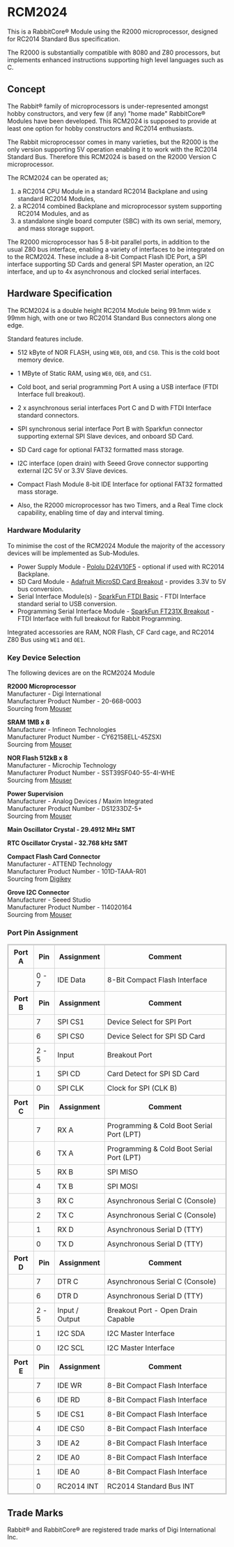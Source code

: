 # RCM2024

This is a RabbitCore® Module using the R2000 microprocessor, designed for RC2014 Standard Bus specification.

The R2000 is substantially compatible with 8080 and Z80 processors, but implements enhanced instructions supporting high level languages such as C.

## Concept

The Rabbit® family of microprocessors is under-represented amongst hobby constructors, and very few (if any) "home made" RabbitCore® Modules have been developed. This RCM2024 is supposed to provide at least one option for hobby constructors and RC2014 enthusiasts.

The Rabbit microprocessor comes in many varieties, but the R2000 is the only version supporting 5V operation enabling it to work with the RC2014 Standard Bus. Therefore this RCM2024 is based on the R2000 Version C microprocessor.

The RCM2024 can be operated as;

 1. a RC2014 CPU Module in a standard RC2014 Backplane and using standard RC2014 Modules,
 2. a RC2014 combined Backplane and microprocessor system supporting RC2014 Modules, and as
 3. a standalone single board computer (SBC) with its own serial, memory, and mass storage support.

The R2000 microprocessor has 5 8-bit parallel ports, in addition to the usual Z80 bus interface, enabling a variety of interfaces to be integrated on to the RCM2024. These include a 8-bit Compact Flash IDE Port, a SPI interface supporting SD Cards and general SPI Master operation, an I2C interface, and up to 4x asynchronous and clocked serial interfaces.

## Hardware Specification

The RCM2024 is a double height RC2014 Module being 99.1mm wide x 99mm high, with one or two RC2014 Standard Bus connectors along one edge.

Standard features include.

- 512 kByte of NOR FLASH, using `WE0`, `OE0`, and `CS0`. This is the cold boot memory device.
- 1 MByte of Static RAM, using `WE0`, `OE0`, and `CS1`.

- Cold boot, and serial programming Port A using a USB interface (FTDI Interface full breakout).
- 2 x asynchronous serial interfaces Port C and D with FTDI Interface standard connectors.

- SPI synchronous serial interface Port B with Sparkfun connector supporting external SPI Slave devices, and onboard SD Card.
- SD Card cage for optional FAT32 formatted mass storage.

- I2C interface (open drain) with Seeed Grove connector supporting external I2C 5V or 3.3V Slave devices.

- Compact Flash Module 8-bit IDE Interface for optional FAT32 formatted mass storage.

- Also, the R2000 microprocessor has two Timers, and a Real Time clock capability, enabling time of day and interval timing.

### Hardware Modularity

To minimise the cost of the RCM2024 Module the majority of the accessory devices will be implemented as Sub-Modules.

 - Power Supply Module - [Pololu D24V10F5](https://www.pololu.com/product/2831) - optional if used with RC2014 Backplane.
 - SD Card Module - [Adafruit MicroSD Card Breakout](https://www.adafruit.com/product/254) - provides 3.3V to 5V bus conversion.
 - Serial Interface Module(s) - [SparkFun FTDI Basic](https://www.sparkfun.com/products/9716) - FTDI Interface standard serial to USB conversion.
 - Programming Serial Interface Module - [SparkFun FT231X Breakout](https://www.sparkfun.com/products/13263) - FTDI Interface with full breakout for Rabbit Programming.

Integrated accessories are RAM, NOR Flash, CF Card cage, and RC2014 Z80 Bus using `WE1` and `OE1`.

### Key Device Selection

The following devices are on the RCM2024 Module

<b>R2000 Microprocessor</b><br>
Manufacturer - Digi International<br>
Manufacturer Product Number - 20-668-0003<br>
Sourcing from [Mouser](https://au.mouser.com/ProductDetail/DIGI/20-668-0003?qs=h7SQhMV2qI2v0rAEPCUB8A%3D%3D)

<b>SRAM 1MB x 8</b><br>
Manufacturer - Infineon Technologies<br>
Manufacturer Product Number - CY62158ELL-45ZSXI<br>
Sourcing from [Mouser](https://au.mouser.com/ProductDetail/Infineon-Technologies/CY62158ELL-45ZSXI?qs=k2piNBSag3%2FbPFa6bGnpTA%3D%3D)

<b>NOR Flash 512kB x 8</b><br>
Manufacturer - Microchip Technology<br>
Manufacturer Product Number - SST39SF040-55-4I-WHE<br>
Sourcing from [Mouser](https://au.mouser.com/ProductDetail/Microchip-Technology/SST39SF040-55-4I-WHE?qs=Ot24P6tC%2FQ4H1AkrSlmtNw%3D%3D)

<b>Power Supervision</b><br>
Manufacturer - Analog Devices / Maxim Integrated<br>
Manufacturer Product Number - DS1233DZ-5+<br>
Sourcing from [Mouser](https://au.mouser.com/ProductDetail/Analog-Devices-Maxim-Integrated/DS1233DZ-5%2b?qs=0Y9aZN%252BMVCXL0FvBiwYcRQ%3D%3D)

<b>Main Oscillator Crystal - 29.4912 MHz SMT</b><br>

<b>RTC Oscillator Crystal - 32.768 kHz SMT</b><br>

<b>Compact Flash Card Connector</b><br>
Manufacturer - ATTEND Technology<br>
Manufacturer Product Number - 101D-TAAA-R01<br>
Sourcing from [Digikey](https://www.digikey.co.uk/en/products/detail/attend-technology/101D-TAAA-R01/21284924)

<b>Grove I2C Connector</b><br>
Manufacturer - Seeed Studio<br>
Manufacturer Product Number - 114020164<br>
Sourcing from [Mouser](https://au.mouser.com/ProductDetail/Seeed-Studio/114020164?qs=7MVldsJ5Uayw%2FOfizq4F8w%3D%3D&mgh=1&vip=1&gclid=Cj0KCQjw0vWnBhC6ARIsAJpJM6ccTrkdiWTo3hYb-w90yz-BwvWj4Sbol2SJHF1jbXY-PI2Z1vYyWiAaAhruEALw_wcB)


### Port Pin Assignment

<div>
<table style="border: 2px solid #cccccc;">
<tbody>
<tr>
<th style="border: 1px solid #cccccc; padding: 6px;">Port A</th>
<th style="border: 1px solid #cccccc; padding: 6px;">Pin</th>
<th style="border: 1px solid #cccccc; padding: 6px;">Assignment</th>
<th style="border: 1px solid #cccccc; padding: 6px;">Comment</th>
</tr>
<tr>
<td style="border: 1px solid #cccccc; padding: 6px;"></td>
<td style="border: 1px solid #cccccc; padding: 6px;">0 - 7</td>
<td style="border: 1px solid #cccccc; padding: 6px;">IDE Data</td>
<td style="border: 1px solid #cccccc; padding: 6px;">8-Bit Compact Flash Interface</td>
</tr>
<tr>
<th style="border: 1px solid #cccccc; padding: 6px;">Port B</th>
<th style="border: 1px solid #cccccc; padding: 6px;">Pin</th>
<th style="border: 1px solid #cccccc; padding: 6px;">Assignment</th>
<th style="border: 1px solid #cccccc; padding: 6px;">Comment</th>
</tr>
<tr>
<td style="border: 1px solid #cccccc; padding: 6px;"></td>
<td style="border: 1px solid #cccccc; padding: 6px;">7</td>
<td style="border: 1px solid #cccccc; padding: 6px;">SPI CS1</td>
<td style="border: 1px solid #cccccc; padding: 6px;">Device Select for SPI Port</td>
</tr>
<tr>
<td style="border: 1px solid #cccccc; padding: 6px;"></td>
<td style="border: 1px solid #cccccc; padding: 6px;">6</td>
<td style="border: 1px solid #cccccc; padding: 6px;">SPI CS0</td>
<td style="border: 1px solid #cccccc; padding: 6px;">Device Select for SPI SD Card</td>
</tr>
<tr>
<td style="border: 1px solid #cccccc; padding: 6px;"></td>
<td style="border: 1px solid #cccccc; padding: 6px;">2 - 5</td>
<td style="border: 1px solid #cccccc; padding: 6px;">Input</td>
<td style="border: 1px solid #cccccc; padding: 6px;">Breakout Port</td>
</tr>
<tr>
<td style="border: 1px solid #cccccc; padding: 6px;"></td>
<td style="border: 1px solid #cccccc; padding: 6px;">1</td>
<td style="border: 1px solid #cccccc; padding: 6px;">SPI CD</td>
<td style="border: 1px solid #cccccc; padding: 6px;">Card Detect for SPI SD Card</td>
</tr>
<tr>
<td style="border: 1px solid #cccccc; padding: 6px;"></td>
<td style="border: 1px solid #cccccc; padding: 6px;">0</td>
<td style="border: 1px solid #cccccc; padding: 6px;">SPI CLK</td>
<td style="border: 1px solid #cccccc; padding: 6px;">Clock for SPI (CLK B)</td>
</tr>
<tr>
<th style="border: 1px solid #cccccc; padding: 6px;">Port C</th>
<th style="border: 1px solid #cccccc; padding: 6px;">Pin</th>
<th style="border: 1px solid #cccccc; padding: 6px;">Assignment</th>
<th style="border: 1px solid #cccccc; padding: 6px;">Comment</th>
</tr>
<tr>
<td style="border: 1px solid #cccccc; padding: 6px;"></td>
<td style="border: 1px solid #cccccc; padding: 6px;">7</td>
<td style="border: 1px solid #cccccc; padding: 6px;">RX A</td>
<td style="border: 1px solid #cccccc; padding: 6px;">Programming & Cold Boot Serial Port (LPT)</td>
</tr>
<tr>
<td style="border: 1px solid #cccccc; padding: 6px;"></td>
<td style="border: 1px solid #cccccc; padding: 6px;">6</td>
<td style="border: 1px solid #cccccc; padding: 6px;">TX A</td>
<td style="border: 1px solid #cccccc; padding: 6px;">Programming & Cold Boot Serial Port (LPT)</td>
</tr>
<tr>
<td style="border: 1px solid #cccccc; padding: 6px;"></td>
<td style="border: 1px solid #cccccc; padding: 6px;">5</td>
<td style="border: 1px solid #cccccc; padding: 6px;">RX B</td>
<td style="border: 1px solid #cccccc; padding: 6px;">SPI MISO </td>
</tr>
<tr>
<td style="border: 1px solid #cccccc; padding: 6px;"></td>
<td style="border: 1px solid #cccccc; padding: 6px;">4</td>
<td style="border: 1px solid #cccccc; padding: 6px;">TX B</td>
<td style="border: 1px solid #cccccc; padding: 6px;">SPI MOSI</td>
</tr>
<tr>
<td style="border: 1px solid #cccccc; padding: 6px;"></td>
<td style="border: 1px solid #cccccc; padding: 6px;">3</td>
<td style="border: 1px solid #cccccc; padding: 6px;">RX C</td>
<td style="border: 1px solid #cccccc; padding: 6px;">Asynchronous Serial C (Console)</td>
</tr>
<tr>
<td style="border: 1px solid #cccccc; padding: 6px;"></td>
<td style="border: 1px solid #cccccc; padding: 6px;">2</td>
<td style="border: 1px solid #cccccc; padding: 6px;">TX C</td>
<td style="border: 1px solid #cccccc; padding: 6px;">Asynchronous Serial C (Console)</td>
</tr>
<tr>
<td style="border: 1px solid #cccccc; padding: 6px;"></td>
<td style="border: 1px solid #cccccc; padding: 6px;">1</td>
<td style="border: 1px solid #cccccc; padding: 6px;">RX D</td>
<td style="border: 1px solid #cccccc; padding: 6px;">Asynchronous Serial D (TTY)</td>
</tr>
<tr>
<td style="border: 1px solid #cccccc; padding: 6px;"></td>
<td style="border: 1px solid #cccccc; padding: 6px;">0</td>
<td style="border: 1px solid #cccccc; padding: 6px;">TX D</td>
<td style="border: 1px solid #cccccc; padding: 6px;">Asynchronous Serial D (TTY)</td>
</tr>
<tr>
<th style="border: 1px solid #cccccc; padding: 6px;">Port D</th>
<th style="border: 1px solid #cccccc; padding: 6px;">Pin</th>
<th style="border: 1px solid #cccccc; padding: 6px;">Assignment</th>
<th style="border: 1px solid #cccccc; padding: 6px;">Comment</th>
</tr>
<tr>
<td style="border: 1px solid #cccccc; padding: 6px;"></td>
<td style="border: 1px solid #cccccc; padding: 6px;">7</td>
<td style="border: 1px solid #cccccc; padding: 6px;">DTR C</td>
<td style="border: 1px solid #cccccc; padding: 6px;">Asynchronous Serial C (Console)</td>
</tr>
<tr>
<td style="border: 1px solid #cccccc; padding: 6px;"></td>
<td style="border: 1px solid #cccccc; padding: 6px;">6</td>
<td style="border: 1px solid #cccccc; padding: 6px;">DTR D</td>
<td style="border: 1px solid #cccccc; padding: 6px;">Asynchronous Serial D (TTY)</td>
</tr>
<tr>
<td style="border: 1px solid #cccccc; padding: 6px;"></td>
<td style="border: 1px solid #cccccc; padding: 6px;">2 - 5</td>
<td style="border: 1px solid #cccccc; padding: 6px;">Input / Output</td>
<td style="border: 1px solid #cccccc; padding: 6px;">Breakout Port - Open Drain Capable</td>
</tr>
<tr>
<td style="border: 1px solid #cccccc; padding: 6px;"></td>
<td style="border: 1px solid #cccccc; padding: 6px;">1</td>
<td style="border: 1px solid #cccccc; padding: 6px;">I2C SDA</td>
<td style="border: 1px solid #cccccc; padding: 6px;">I2C Master Interface</td>
</tr>
<tr>
<td style="border: 1px solid #cccccc; padding: 6px;"></td>
<td style="border: 1px solid #cccccc; padding: 6px;">0</td>
<td style="border: 1px solid #cccccc; padding: 6px;">I2C SCL</td>
<td style="border: 1px solid #cccccc; padding: 6px;">I2C Master Interface</td>
</tr>
<tr>
<th style="border: 1px solid #cccccc; padding: 6px;">Port E</th>
<th style="border: 1px solid #cccccc; padding: 6px;">Pin</th>
<th style="border: 1px solid #cccccc; padding: 6px;">Assignment</th>
<th style="border: 1px solid #cccccc; padding: 6px;">Comment</th>
</tr>
<tr>
<td style="border: 1px solid #cccccc; padding: 6px;"></td>
<td style="border: 1px solid #cccccc; padding: 6px;">7</td>
<td style="border: 1px solid #cccccc; padding: 6px;">IDE WR</td>
<td style="border: 1px solid #cccccc; padding: 6px;">8-Bit Compact Flash Interface</td>
</tr>
<tr>
<td style="border: 1px solid #cccccc; padding: 6px;"></td>
<td style="border: 1px solid #cccccc; padding: 6px;">6</td>
<td style="border: 1px solid #cccccc; padding: 6px;">IDE RD</td>
<td style="border: 1px solid #cccccc; padding: 6px;">8-Bit Compact Flash Interface</td>
</tr>
<tr>
<td style="border: 1px solid #cccccc; padding: 6px;"></td>
<td style="border: 1px solid #cccccc; padding: 6px;">5</td>
<td style="border: 1px solid #cccccc; padding: 6px;">IDE CS1</td>
<td style="border: 1px solid #cccccc; padding: 6px;">8-Bit Compact Flash Interface</td>
</tr>
<tr>
<td style="border: 1px solid #cccccc; padding: 6px;"></td>
<td style="border: 1px solid #cccccc; padding: 6px;">4</td>
<td style="border: 1px solid #cccccc; padding: 6px;">IDE CS0</td>
<td style="border: 1px solid #cccccc; padding: 6px;">8-Bit Compact Flash Interface</td>
</tr>
<tr>
<td style="border: 1px solid #cccccc; padding: 6px;"></td>
<td style="border: 1px solid #cccccc; padding: 6px;">3</td>
<td style="border: 1px solid #cccccc; padding: 6px;">IDE A2</td>
<td style="border: 1px solid #cccccc; padding: 6px;">8-Bit Compact Flash Interface</td>
</tr>
<tr>
<td style="border: 1px solid #cccccc; padding: 6px;"></td>
<td style="border: 1px solid #cccccc; padding: 6px;">2</td>
<td style="border: 1px solid #cccccc; padding: 6px;">IDE A0</td>
<td style="border: 1px solid #cccccc; padding: 6px;">8-Bit Compact Flash Interface</td>
</tr>
<tr>
<td style="border: 1px solid #cccccc; padding: 6px;"></td>
<td style="border: 1px solid #cccccc; padding: 6px;">1</td>
<td style="border: 1px solid #cccccc; padding: 6px;">IDE A0</td>
<td style="border: 1px solid #cccccc; padding: 6px;">8-Bit Compact Flash Interface</td>
</tr>
<tr>
<td style="border: 1px solid #cccccc; padding: 6px;"></td>
<td style="border: 1px solid #cccccc; padding: 6px;">0</td>
<td style="border: 1px solid #cccccc; padding: 6px;">RC2014 INT</td>
<td style="border: 1px solid #cccccc; padding: 6px;">RC2014 Standard Bus INT</td>
</tr>
</tbody>
</table>
</div>


## Trade Marks

Rabbit® and RabbitCore® are registered trade marks of Digi International Inc.

